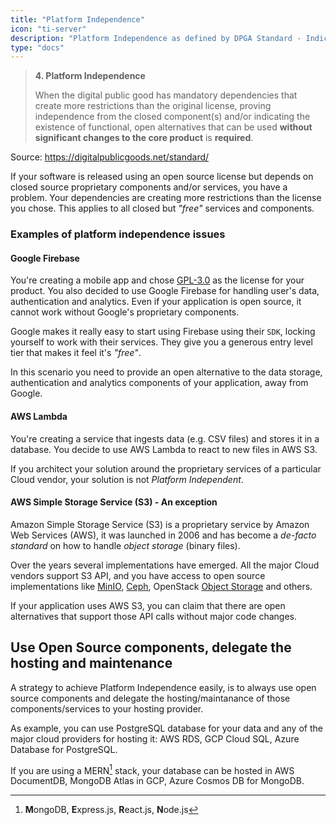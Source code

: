 ```yaml
---
title: "Platform Independence"
icon: "ti-server"
description: "Platform Independence as defined by DPGA Standard - Indicator 4"
type: "docs"
---
```


> **4. Platform Independence**
>
> When the digital public good has mandatory dependencies that create more restrictions than the
> original license, proving independence from the closed component(s) and/or indicating the existence
> of functional, open alternatives that can be used **without significant changes to the core product** is
> **required**.

Source: https://digitalpublicgoods.net/standard/

If your software is released using an open source license but depends on closed source proprietary
components and/or services, you have a problem. Your dependencies are creating more restrictions
than the license you chose. This applies to all closed but _"free"_ services and components.

### Examples of platform independence issues

#### Google Firebase

You're creating a mobile app and chose [GPL-3.0](https://choosealicense.com/licenses/gpl-3.0/) as
the license for your product. You also decided to use Google Firebase for handling user's data,
authentication and analytics. Even if your application is open source, it cannot work without
Google's proprietary components.

Google makes it really easy to start using Firebase using their `SDK`, locking yourself to work with
their services. They give you a generous entry level tier that makes it feel it's _"free"_.

In this scenario you need to provide an open alternative to the data storage, authentication and
analytics components of your application, away from Google.

#### AWS Lambda

You're creating a service that ingests data (e.g. CSV files) and stores it in a database. You decide
to use AWS Lambda to react to new files in AWS S3.

If you architect your solution around the proprietary services of a particular Cloud vendor, your
solution is not _Platform Independent_.


#### AWS Simple Storage Service (S3) - An exception

Amazon Simple Storage Service (S3) is a proprietary service by Amazon Web Services (AWS), it was
launched in 2006 and has become a _de-facto standard_ on how to handle _object storage_ (binary
files).

Over the years several implementations have emerged. All the major Cloud vendors support S3 API, and
you have access to open source implementations like [MinIO](https://min.io/),
[Ceph](https://docs.ceph.com/en/latest/radosgw/s3/), OpenStack [Object
Storage](https://docs.openstack.org/mitaka/config-reference/object-storage/configure-s3.html) and
others.

If your application uses AWS S3, you can claim that there are open alternatives that support those
API calls without major code changes.

## Use Open Source components, delegate the hosting and maintenance

A strategy to achieve Platform Independence easily, is to always use open source components and
delegate the hosting/maintanance of those components/services to your hosting provider.

As example, you can use PostgreSQL database for your data and any of the major cloud providers for
hosting it: AWS RDS, GCP Cloud SQL, Azure Database for PostgreSQL.

If you are using a MERN[^mern] stack, your database can be hosted in AWS DocumentDB, MongoDB Atlas
in GCP, Azure Cosmos DB for MongoDB.


[^mern]: **M**ongoDB, **E**xpress.js, **R**eact.js, **N**ode.js
